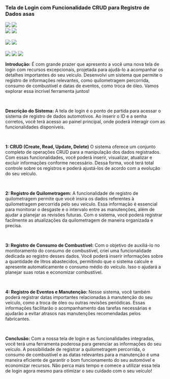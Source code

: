 
<h3>Tela de Login com Funcionalidade CRUD para Registro de Dados asas</h3>

<img src="./foto/login.png">
<img src="./foto/add1.png">
<br/>
<img src="./foto/add2.png">
<img src="./foto/editando.png">
<br/>
<br/>
<img src="./foto/desejaExcluir.jpeg">
<img src="./foto/excluirCOMSuceso.png">
<br/>
<br/>
<img src="./foto/add.png">
<img src="./foto/edit.png">
<img src="./foto/delete.png">
<br/>

<p><strong>Introdução:</strong>
É com grande prazer que apresento a você uma nova tela de login com recursos excepcionais, projetada para ajudá-lo a acompanhar os detalhes importantes do seu veículo. Desenvolvi um sistema que permite o registro de informações relevantes, como quilometragem percorrida, consumo de combustível e datas de eventos, como troca de óleo. Vamos explorar essa incrível ferramenta juntos!
</p> 
<br/>
<p>
<strong>Descrição do Sistema:</strong>
A tela de login é o ponto de partida para acessar o sistema de registro de dados automotivos. Ao inserir o ID e a senha corretos, você terá acesso ao painel principal, onde poderá interagir com as funcionalidades disponíveis.
</p>
<br/>

<p>
<strong>1: CRUD (Create, Read, Update, Delete)</strong>
O sistema oferece um conjunto completo de operações CRUD para a manipulação dos dados registrados. Com essas funcionalidades, você poderá inserir, visualizar, atualizar e excluir informações conforme necessário. Dessa forma, você terá total controle sobre os registros e poderá ajustá-los de acordo com a evolução do seu veículo.
</p>
<br/>
<p>
<strong>2: Registro de Quilometragem:</strong>
A funcionalidade de registro de quilometragem permite que você insira os dados referentes à quilometragem percorrida pelo seu veículo. Essa informação é essencial para monitorar o desgaste e o intervalo entre as manutenções, além de ajudar a planejar as revisões futuras. Com o sistema, você poderá registrar facilmente as atualizações da quilometragem de maneira organizada e precisa.
</p>
<br/>
<p>
<strong>3: Registro de Consumo de Combustível:</strong>
Com o objetivo de auxiliá-lo no monitoramento do consumo de combustível, criei uma funcionalidade dedicada ao registro desses dados. Você poderá inserir informações sobre a quantidade de litros abastecidos, permitindo que o sistema calcule e apresente automaticamente o consumo médio do veículo. Isso o ajudará a planejar suas rotas e economizar combustível.
</p>
<br/>
<p>
<strong>4: Registro de Eventos e Manutenção:</strong>
Nesse sistema, você também poderá registrar datas importantes relacionadas à manutenção do seu veículo, como a troca de óleo ou outras revisões periódicas. Essas informações facilitarão o acompanhamento das tarefas necessárias e ajudarão a evitar atrasos nas manutenções recomendadas pelos fabricantes.
</p>
<br/>
<p>
<strong>Conclusão:</strong>
Com a nossa tela de login e as funcionalidades integradas, você terá uma ferramenta poderosa para gerenciar as informações do seu veículo. A possibilidade de registrar a quilometragem percorrida, o consumo de combustível e as datas relevantes para a manutenção é uma maneira eficiente de garantir o bom funcionamento do seu automóvel e economizar recursos. Não perca mais tempo e comece a utilizar essa tela de login agora mesmo para otimizar o seu cuidado com o seu veículo!
</p>







